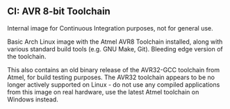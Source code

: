 CI: AVR 8-bit Toolchain
---

Internal image for Continuous Integration purposes, not for general use.

Basic Arch Linux image with the Atmel AVR8 Toolchain installed, along with
various standard build tools (e.g. GNU Make, Git). Bleeding edge version of the
toolchain.

This also contains an old binary release of the AVR32-GCC toolchain from Atmel,
for build testing purposes. The AVR32 toolchain appears to be no longer actively
supported on Linux - do not use any compiled applications from this image on
real hardware, use the latest Atmel toolchain on Windows instead.
